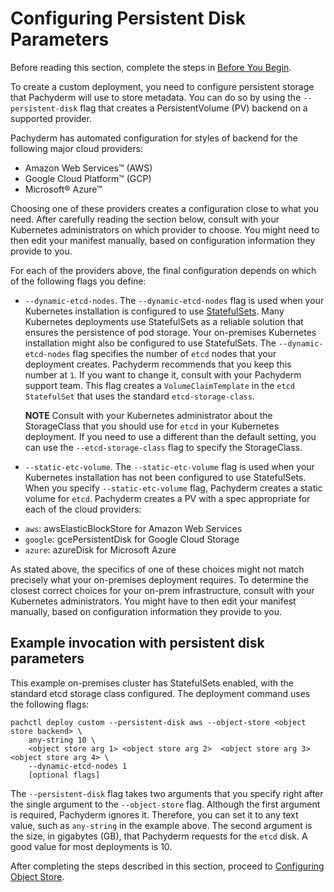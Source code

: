 # Configuring Persistent Disk Parameters

Before reading this section, complete the steps in [Before You
Begin](./deploy_custom_before_you_begin.html).

To create a custom deployment, you need to configure
persistent storage that Pachyderm will use to store metadata.
You can do so by using the `--persistent-disk` flag
that creates a PersistentVolume (PV) backend on a supported provider.

Pachyderm has automated configuration for styles of backend for the
following major cloud providers:

- Amazon Web Services™ (AWS)
- Google Cloud Platform™ (GCP)
- Microsoft® Azure™

Choosing one of these providers creates a configuration close to what
you need.
After carefully reading the section below,
consult with your Kubernetes administrators on which provider to choose.
You might need to then edit your manifest manually,
based on configuration information they provide to you.

For each of the providers above,
the final configuration depends on which of
the following flags you define:

* `--dynamic-etcd-nodes`. The `--dynamic-etcd-nodes` flag is
used when your Kubernetes installation is configured to use
[StatefulSets](../on_premises.html#statefulsets).
Many Kubernetes deployments use StatefulSets as a reliable solution that
ensures the persistence of pod storage. Your on-premises
Kubernetes installation might also be configured to use StatefulSets.
The `--dynamic-etcd-nodes` flag specifies the number of `etcd` nodes
that your deployment creates. Pachyderm recommends that you keep this
number at `1`. If you want to change it, consult with your Pachyderm
support team.
This flag creates a `VolumeClaimTemplate` in the `etcd` `StatefulSet`
that uses the standard `etcd-storage-class`.

  **NOTE** Consult with your Kubernetes administrator about the StorageClass
  that you should use for `etcd` in your Kubernetes deployment.
  If you need to use a different than the default setting,
  you can use the `--etcd-storage-class` flag to specify the StorageClass.

* `--static-etc-volume`. The `--static-etc-volume` flag is used when
your Kubernetes installation has not been configured to use StatefulSets.
When you specify `--static-etc-volume` flag, Pachyderm creates a static
volume for `etcd`. Pachyderm creates a PV with a spec appropriate
for each of the cloud providers:

- `aws`: awsElasticBlockStore for Amazon Web Services
- `google`: gcePersistentDisk for Google Cloud Storage
- `azure`: azureDisk for Microsoft Azure

As stated above, the specifics of one of these choices might
not match precisely what your on-premises deployment requires.
To determine the closest correct choices for your on-prem infrastructure,
consult with your Kubernetes administrators.
You might have to then edit your manifest manually,
based on configuration information they provide to you.

## Example invocation with persistent disk parameters

This example on-premises cluster has StatefulSets
enabled, with the standard etcd storage class configured.
The deployment command uses the following flags:

```
pachctl deploy custom --persistent-disk aws --object-store <object store backend> \
    any-string 10 \
    <object store arg 1> <object store arg 2>  <object store arg 3>  <object store arg 4> \
    --dynamic-etcd-nodes 1
    [optional flags]
```

The `--persistent-disk` flag takes two arguments
that you specify right after the single argument to the `--object-store` flag.
Although the first argument is required, Pachyderm ignores it.
Therefore, you can set it to any text value, such as `any-string` in the
example above.
The second argument is the size,
in gigabytes (GB), that Pachyderm requests for the `etcd` disk.
A good value for most deployments is 10.

After completing the steps described in this section, proceed to
[Configuring Object Store](./deploy_custom_configuring_object_store.html).
